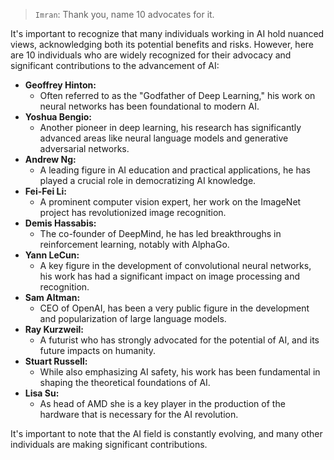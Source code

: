 > `Imran`: Thank you, name 10 advocates for it.

It's important to recognize that many individuals working in AI hold nuanced views, acknowledging both its potential benefits and risks. However, here are 10 individuals who are widely recognized for their advocacy and significant contributions to the advancement of AI:

* **Geoffrey Hinton:**
    * Often referred to as the "Godfather of Deep Learning," his work on neural networks has been foundational to modern AI.
* **Yoshua Bengio:**
    * Another pioneer in deep learning, his research has significantly advanced areas like neural language models and generative adversarial networks.
* **Andrew Ng:**
    * A leading figure in AI education and practical applications, he has played a crucial role in democratizing AI knowledge.
* **Fei-Fei Li:**
    * A prominent computer vision expert, her work on the ImageNet project has revolutionized image recognition.
* **Demis Hassabis:**
    * The co-founder of DeepMind, he has led breakthroughs in reinforcement learning, notably with AlphaGo.
* **Yann LeCun:**
    * A key figure in the development of convolutional neural networks, his work has had a significant impact on image processing and recognition.
* **Sam Altman:**
    * CEO of OpenAI, has been a very public figure in the development and popularization of large language models.
* **Ray Kurzweil:**
    * A futurist who has strongly advocated for the potential of AI, and its future impacts on humanity.
* **Stuart Russell:**
    * While also emphasizing AI safety, his work has been fundamental in shaping the theoretical foundations of AI.
* **Lisa Su:**
    * As head of AMD she is a key player in the production of the hardware that is necessary for the AI revolution.

It's important to note that the AI field is constantly evolving, and many other individuals are making significant contributions.
